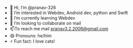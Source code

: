 - 👋 Hi, I’m @pranav-326
- 👀 I’m interested in Webdev, Android dev, python and Swift
- 🌱 I’m currently learning Webdev
- 💞️ I’m looking to collaborate on mail
- 📫To reach me mail pranav3.2.2006@gmail.com
- 😄 Pronouns: he/him
- ⚡ Fun fact: I love cats!

<!---
pranav-326/pranav-326 is a ✨ special ✨ repository because its `README.md` (this file) appears on your GitHub profile.
You can click the Preview link to take a look at your changes.
--->

